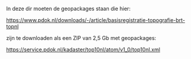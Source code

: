 
In deze dir moeten de geopackages staan die hier:

https://www.pdok.nl/downloads/-/article/basisregistratie-topografie-brt-topnl

zijn te downloaden als een ZIP van 2,5 Gb met geopackages:

https://service.pdok.nl/kadaster/top10nl/atom/v1_0/top10nl.xml


